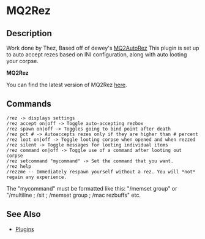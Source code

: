 # MQ2Rez

## Description

Work done by Thez, Based off of dewey's [MQ2AutoRez](https://macroquest2.com/phpBB3/viewtopic.php?t=14058) This plugin is set up to auto accept rezes based on INI configuration, along with auto looting your corpse.

**MQ2Rez**

You can find the latest version of MQ2Rez [here](https://macroquest2.com/phpBB3/viewtopic.php?f=31&t=14171).

## Commands

`/rez -> displays settings`  
`/rez accept on|off -> Toggle auto-accepting rezbox`  
`/rez spawn on|off -> Toggles going to bind point after death`  
`/rez pct # -> Autoaccepts rezes only if they are higher than # percent`  
`/rez loot on|off -> Toggle looting corpse when opened and when rezzed`  
`/rez silent -> Toggle messages for looting individual items`  
`/rez command on|off -> Toggle use of a command after looting out corpse`  
`/rez setcommand "mycommand" -> Set the command that you want.`  
`/rez help`  
`/rezzme -- Immediately respawn yourself without a rez. You will *not* regain any experience.`

The "mycommand" must be formatted like this: "/memset group" or "/multiline ; /sit ; /memset group ; /mac rezbuffs" etc.

## See Also

* [Plugins](../../documentation/macroquest2-plugins.md)

